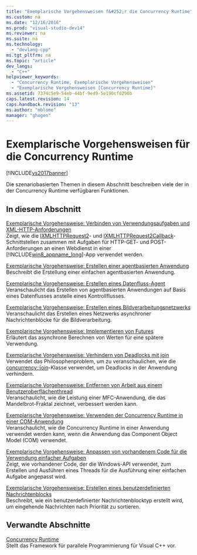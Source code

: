 ```yaml
---
title: "Exemplarische Vorgehensweisen f&#252;r die Concurrency Runtime"
ms.custom: na
ms.date: "12/16/2016"
ms.prod: "visual-studio-dev14"
ms.reviewer: na
ms.suite: na
ms.technology: 
  - "devlang-cpp"
ms.tgt_pltfrm: na
ms.topic: "article"
dev_langs: 
  - "C++"
helpviewer_keywords: 
  - "Concurrency Runtime, Exemplarische Vorgehensweisen"
  - "Exemplarische Vorgehensweisen [Concurrency Runtime]"
ms.assetid: 7374c5e9-54eb-44bf-9ed9-5e190cfd290b
caps.latest.revision: 14
caps.handback.revision: "13"
ms.author: "mblome"
manager: "ghogen"
---
```

# Exemplarische Vorgehensweisen f&#252;r die Concurrency Runtime
[!INCLUDE[vs2017banner](../../assembler/inline/includes/vs2017banner.md)]

Die szenariobasierten Themen in diesem Abschnitt beschreiben viele der in der Concurrency Runtime verfügbaren Funktionen.  
  
## In diesem Abschnitt  
 [Exemplarische Vorgehensweise: Verbinden von Verwendungsaufgaben und XML\-HTTP\-Anforderungen](../../parallel/concrt/walkthrough-connecting-using-tasks-and-xml-http-requests.md)  
 Zeigt, wie die [IXMLHTTPRequest2](assetId:///bbc11c4a-aecf-4d6d-8275-3e852e309908)\- und [IXMLHTTPRequest2Callback](assetId:///aa4b3f4c-6e28-458b-be25-6cce8865fc71)\-Schnittstellen zusammen mit Aufgaben für HTTP\-GET\- und POST\-Anforderungen an einen Webdienst in einer [!INCLUDE[win8_appname_long](../../build/includes/win8_appname_long_md.md)]\-App verwendet werden.  
  
 [Exemplarische Vorgehensweise: Erstellen einer agentbasierten Anwendung](../../parallel/concrt/walkthrough-creating-an-agent-based-application.md)  
 Beschreibt die Erstellung einer einfachen agentbasierten Anwendung.  
  
 [Exemplarische Vorgehensweise: Erstellen eines Datenfluss\-Agent](../../parallel/concrt/walkthrough-creating-a-dataflow-agent.md)  
 Veranschaulicht das Erstellen von agentbasierten Anwendungen auf Basis eines Datenflusses anstelle eines Kontrollflusses.  
  
 [Exemplarische Vorgehensweise: Erstellen eines Bildverarbeitungsnetzwerks](../../parallel/concrt/walkthrough-creating-an-image-processing-network.md)  
 Veranschaulicht das Erstellen eines Netzwerks asynchroner Nachrichtenblöcke für die Bildverarbeitung.  
  
 [Exemplarische Vorgehensweise: Implementieren von Futures](../../parallel/concrt/walkthrough-implementing-futures.md)  
 Erläutert das asynchrone Berechnen von Werten für eine spätere Verwendung.  
  
 [Exemplarische Vorgehensweise: Verhindern von Deadlocks mit join](../../parallel/concrt/walkthrough-using-join-to-prevent-deadlock.md)  
 Verwendet das Philosophenproblem, um zu veranschaulichen, wie die [concurrency::join](../../parallel/concrt/reference/join-class.md)\-Klasse verwendet, um Deadlocks in der Anwendung verhindern.  
  
 [Exemplarische Vorgehensweise: Entfernen von Arbeit aus einem Benutzeroberflächenthread](../../parallel/concrt/walkthrough-removing-work-from-a-user-interface-thread.md)  
 Veranschaulicht, wie die Leistung einer MFC\-Anwendung, die das Mandelbrot\-Fraktal zeichnet, verbessert werden kann.  
  
 [Exemplarische Vorgehensweise: Verwenden der Concurrency Runtime in einer COM\-Anwendung](../../parallel/concrt/walkthrough-using-the-concurrency-runtime-in-a-com-enabled-application.md)  
 Veranschaulicht, wie die Concurrency Runtime in einer Anwendung verwendet werden kann, wenn die Anwendung das Component Object Model \(COM\) verwendet.  
  
 [Exemplarische Vorgehensweise: Anpassen von vorhandenem Code für die Verwendung einfacher Aufgaben](../../parallel/concrt/walkthrough-adapting-existing-code-to-use-lightweight-tasks.md)  
 Zeigt, wie vorhandener Code, der die Windows\-API verwendet, zum Erstellen und Ausführen eines Threads für die Ausführung einer einfachen Aufgabe angepasst wird.  
  
 [Exemplarische Vorgehensweise: Erstellen eines benutzerdefinierten Nachrichtenblocks](../../parallel/concrt/walkthrough-creating-a-custom-message-block.md)  
 Beschreibt, wie ein benutzerdefinierter Nachrichtenblocktyp erstellt wird, um eingehende Nachrichten nach Priorität zu sortieren.  
  
## Verwandte Abschnitte  
 [Concurrency Runtime](../../parallel/concrt/concurrency-runtime.md)  
 Stellt das Framework für parallele Programmierung für Visual C\+\+ vor.